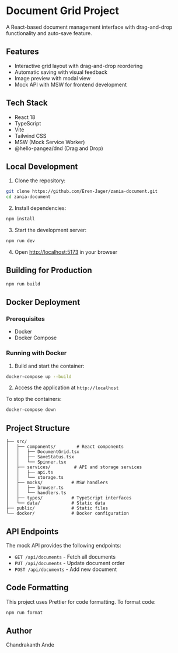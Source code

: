 # Document Grid Project

A React-based document management interface with drag-and-drop functionality and auto-save feature.

## Features

- Interactive grid layout with drag-and-drop reordering
- Automatic saving with visual feedback
- Image preview with modal view
- Mock API with MSW for frontend development

## Tech Stack

- React 18
- TypeScript
- Vite
- Tailwind CSS
- MSW (Mock Service Worker)
- @hello-pangea/dnd (Drag and Drop)

## Local Development

1. Clone the repository:
```bash
git clone https://github.com/Eren-Jager/zania-document.git
cd zania-document
```

2. Install dependencies:
```bash
npm install
```

3. Start the development server:
```bash
npm run dev
```

4. Open [http://localhost:5173](http://localhost:5173) in your browser

## Building for Production

```bash
npm run build
```

## Docker Deployment

### Prerequisites
- Docker
- Docker Compose

### Running with Docker

1. Build and start the container:
```bash
docker-compose up --build
```

2. Access the application at `http://localhost`

To stop the containers:
```bash
docker-compose down
```

## Project Structure

```
├── src/
│   ├── components/        # React components
│   │   ├── DocumentGrid.tsx
│   │   ├── SaveStatus.tsx
│   │   └── Spinner.tsx
│   ├── services/         # API and storage services
│   │   ├── api.ts
│   │   └── storage.ts
│   ├── mocks/           # MSW handlers
│   │   ├── browser.ts
│   │   └── handlers.ts
│   ├── types/           # TypeScript interfaces
│   └── data/            # Static data
├── public/              # Static files
└── docker/              # Docker configuration
```

## API Endpoints

The mock API provides the following endpoints:

- `GET /api/documents` - Fetch all documents
- `PUT /api/documents` - Update document order
- `POST /api/documents` - Add new document

## Code Formatting

This project uses Prettier for code formatting. To format code:

```bash
npm run format
```

## Author

Chandrakanth Ande
```